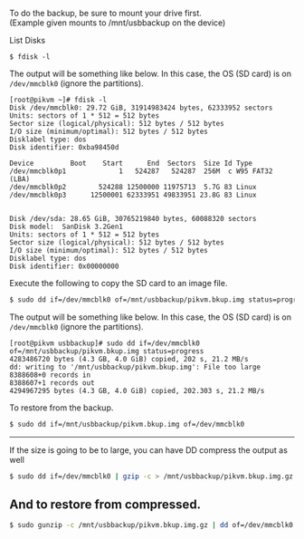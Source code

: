 To do the backup, be sure to mount your drive first.  
(Example given mounts to /mnt/usbbackup on the device)

List Disks

```
$ fdisk -l
```

The output will be something like below. In this case, the OS (SD card) is on `/dev/mmcblk0` (ignore the partitions). 

```
[root@pikvm ~]# fdisk -l
Disk /dev/mmcblk0: 29.72 GiB, 31914983424 bytes, 62333952 sectors
Units: sectors of 1 * 512 = 512 bytes
Sector size (logical/physical): 512 bytes / 512 bytes
I/O size (minimum/optimal): 512 bytes / 512 bytes
Disklabel type: dos
Disk identifier: 0xba98450d

Device         Boot    Start      End  Sectors  Size Id Type
/dev/mmcblk0p1             1   524287   524287  256M  c W95 FAT32 (LBA)
/dev/mmcblk0p2        524288 12500000 11975713  5.7G 83 Linux
/dev/mmcblk0p3      12500001 62333951 49833951 23.8G 83 Linux


Disk /dev/sda: 28.65 GiB, 30765219840 bytes, 60088320 sectors
Disk model:  SanDisk 3.2Gen1
Units: sectors of 1 * 512 = 512 bytes
Sector size (logical/physical): 512 bytes / 512 bytes
I/O size (minimum/optimal): 512 bytes / 512 bytes
Disklabel type: dos
Disk identifier: 0x00000000
```

Execute the following to copy the SD card to an image file.

```sh
$ sudo dd if=/dev/mmcblk0 of=/mnt/usbbackup/pikvm.bkup.img status=progress
```

The output will be something like below. In this case, the OS (SD card) is on `/dev/mmcblk0` (ignore the partitions). 
```
[root@pikvm usbbackup]# sudo dd if=/dev/mmcblk0 of=/mnt/usbbackup/pikvm.bkup.img status=progress
4283486720 bytes (4.3 GB, 4.0 GiB) copied, 202 s, 21.2 MB/s
dd: writing to '/mnt/usbbackup/pikvm.bkup.img': File too large
8388608+0 records in
8388607+1 records out
4294967295 bytes (4.3 GB, 4.0 GiB) copied, 202.303 s, 21.2 MB/s
```

To restore from the backup.
```sh
$ sudo dd if=/mnt/usbbackup/pikvm.bkup.img of=/dev/mmcblk0
```

***

If the size is going to be to large, you can have DD compress the output as well
```sh
$ sudo dd if=/dev/mmcblk0 | gzip -c > /mnt/usbbackup/pikvm.bkup.img.gz
```

## And to restore from compressed.
```sh
$ sudo gunzip -c /mnt/usbbackup/pikvm.bkup.img.gz | dd of=/dev/mmcblk0
```


